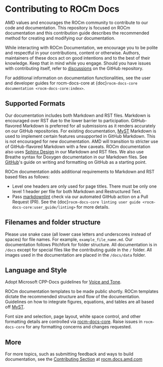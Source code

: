 # Contributing to ROCm Docs

AMD values and encourages the ROCm community to contribute to our code and
documentation. This repository is focused on ROCm documentation and this
contribution guide describes the recommended method for creating and modifying our
documentation.

While interacting with ROCm Documentation, we encourage you to be polite and
respectful in your contributions, content or otherwise. Authors, maintainers of
these docs act on good intentions and to the best of their knowledge.
Keep that in mind while you engage. Should you have issues with contributing
itself, refer to
[discussions](https://github.com/RadeonOpenCompute/ROCm/discussions) on the
GitHub repository.

For additional information on documentation functionalities,
see the user and developer guides for rocm-docs-core
at {doc}`rocm-docs-core documentation <rocm-docs-core:index>`.

## Supported Formats

Our documentation includes both Markdown and RST files. Markdown is encouraged
over RST due to the lower barrier to participation. GitHub-flavored Markdown is preferred
for all submissions as it renders accurately on our GitHub repositories. For existing documentation,
[MyST](https://myst-parser.readthedocs.io/en/latest/intro.html) Markdown
is used to implement certain features unsupported in GitHub Markdown. This is
not encouraged for new documentation. AMD will transition
to stricter use of GitHub-flavored Markdown with a few caveats. ROCm documentation
also uses [Sphinx Design](https://sphinx-design.readthedocs.io/en/latest/index.html)
in our Markdown and RST files. We also use Breathe syntax for Doxygen documentation
in our Markdown files. See
[GitHub](https://docs.github.com/en/get-started/writing-on-github/getting-started-with-writing-and-formatting-on-github)'s
guide on writing and formatting on GitHub as a starting point.

ROCm documentation adds additional requirements to Markdown and RST based files
as follows:

- Level one headers are only used for page titles. There must be only one level
  1 header per file for both Markdown and Restructured Text.
- Pass [markdownlint](https://github.com/markdownlint/markdownlint) check via
  our automated GitHub action on a Pull Request (PR).
  See the {doc}`rocm-docs-core linting user guide <rocm-docs-core:user_guide/linting>` for more details.

## Filenames and folder structure

Please use snake case (all lower case letters and underscores instead of spaces)
for file names. For example, `example_file_name.md`.
Our documentation follows Pitchfork for folder structure.
All documentation is in `/docs` except for special files like
the contributing guide in the `/` folder. All images used in the documentation are
placed in the `/docs/data` folder.

## Language and Style

Adopt Microsoft CPP-Docs guidelines for
[Voice and Tone](https://github.com/MicrosoftDocs/cpp-docs/blob/main/styleguide/voice-tone.md).

ROCm documentation templates to be made public shortly. ROCm templates dictate
the recommended structure and flow of the documentation. Guidelines on how to
integrate figures, equations, and tables are all based off
[MyST](https://myst-parser.readthedocs.io/en/latest/intro.html).

Font size and selection, page layout, white space control, and other formatting
details are controlled via [rocm-docs-core](https://github.com/RadeonOpenCompute/rocm-docs-core).
Raise issues in `rocm-docs-core` for any formatting concerns and changes requested.

## More

For more topics, such as submitting feedback and ways to build documentation,
see the [Contributing Section](https://rocm.docs.amd.com/en/latest/contributing.html)
at [rocm.docs.amd.com](https://rocm.docs.amd.com)
